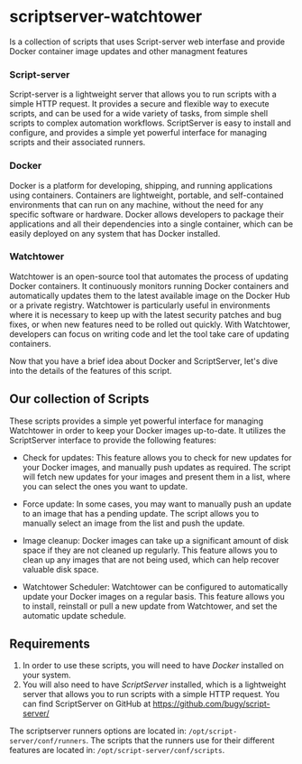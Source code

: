 # scriptserver-watchtower
Is a collection of scripts that uses Script-server web interfase and provide Docker container image updates and other managment features

### Script-server
Script-server is a lightweight server that allows you to run scripts with a simple HTTP request. It provides a secure and flexible way to execute scripts, and can be used for a wide variety of tasks, from simple shell scripts to complex automation workflows. ScriptServer is easy to install and configure, and provides a simple yet powerful interface for managing scripts and their associated runners.

### Docker
Docker is a platform for developing, shipping, and running applications using containers. Containers are lightweight, portable, and self-contained environments that can run on any machine, without the need for any specific software or hardware. Docker allows developers to package their applications and all their dependencies into a single container, which can be easily deployed on any system that has Docker installed.

### Watchtower
Watchtower is an open-source tool that automates the process of updating Docker containers. It continuously monitors running Docker containers and automatically updates them to the latest available image on the Docker Hub or a private registry. Watchtower is particularly useful in environments where it is necessary to keep up with the latest security patches and bug fixes, or when new features need to be rolled out quickly. With Watchtower, developers can focus on writing code and let the tool take care of updating containers.

Now that you have a brief idea about Docker and ScriptServer, let's dive into the details of the features of this script.

## Our collection of Scripts
These scripts provides a simple yet powerful interface for managing Watchtower in order to keep your Docker images up-to-date. It utilizes the ScriptServer interface to provide the following features:

- Check for updates: This feature allows you to check for new updates for your Docker images, and manually push updates as required. The script will fetch new updates for your images and present them in a list, where you can select the ones you want to update.

- Force update: In some cases, you may want to manually push an update to an image that has a pending update. The script allows you to manually select an image from the list and push the update.

- Image cleanup: Docker images can take up a significant amount of disk space if they are not cleaned up regularly. This feature allows you to clean up any images that are not being used, which can help recover valuable disk space.

- Watchtower Scheduler: Watchtower can be configured to automatically update your Docker images on a regular basis. This feature allows you to install, reinstall or pull a new update from Watchtower, and set the automatic update schedule.

## Requirements
1. In order to use these scripts, you will need to have *Docker* installed on your system. 
2. You will also need to have *ScriptServer* installed, which is a lightweight server that allows you to run scripts with a simple HTTP request.
You can find ScriptServer on GitHub at https://github.com/bugy/script-server/

The scriptserver runners options are located in: `/opt/script-server/conf/runners`. 
The scripts that the runners use for their different features are located in: `/opt/script-server/conf/scripts`.
